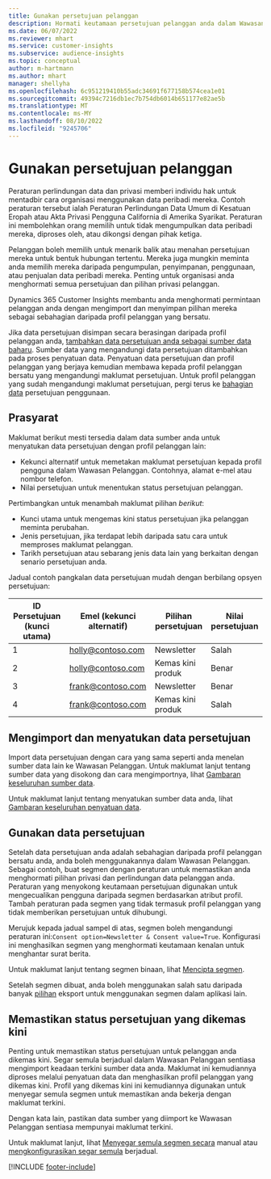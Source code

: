 ```yaml
---
title: Gunakan persetujuan pelanggan
description: Hormati keutamaan persetujuan pelanggan anda dalam Wawasan Pelanggan dengan mengimport data persetujuan.
ms.date: 06/07/2022
ms.reviewer: mhart
ms.service: customer-insights
ms.subservice: audience-insights
ms.topic: conceptual
author: m-hartmann
ms.author: mhart
manager: shellyha
ms.openlocfilehash: 6c951219410b55adc34691f677158b574cea1e01
ms.sourcegitcommit: 49394c7216db1ec7b754db6014b651177e82ae5b
ms.translationtype: MT
ms.contentlocale: ms-MY
ms.lasthandoff: 08/10/2022
ms.locfileid: "9245706"
---
```

# <a name="use-customer-consent"></a>Gunakan persetujuan pelanggan

Peraturan perlindungan data dan privasi memberi individu hak untuk mentadbir cara organisasi menggunakan data peribadi mereka. Contoh peraturan tersebut ialah Peraturan Perlindungan Data Umum di Kesatuan Eropah atau Akta Privasi Pengguna California di Amerika Syarikat. Peraturan ini membolehkan orang memilih untuk tidak mengumpulkan data peribadi mereka, diproses oleh, atau dikongsi dengan pihak ketiga.  

Pelanggan boleh memilih untuk menarik balik atau menahan persetujuan mereka untuk bentuk hubungan tertentu. Mereka juga mungkin meminta anda memilih mereka daripada pengumpulan, penyimpanan, penggunaan, atau penjualan data peribadi mereka. Penting untuk organisasi anda menghormati semua persetujuan dan pilihan privasi pelanggan.  

Dynamics 365 Customer Insights membantu anda menghormati permintaan pelanggan anda dengan mengimport dan menyimpan pilihan mereka sebagai sebahagian daripada profil pelanggan yang bersatu.

Jika data persetujuan disimpan secara berasingan daripada profil pelanggan anda, [tambahkan data persetujuan anda sebagai sumber data baharu](#import-and-unify-consent-data). Sumber data yang mengandungi data persetujuan ditambahkan pada proses penyatuan data. Penyatuan data persetujuan dan profil pelanggan yang berjaya kemudian membawa kepada profil pelanggan bersatu yang mengandungi maklumat persetujuan. Untuk profil pelanggan yang sudah mengandungi maklumat persetujuan, pergi terus ke [bahagian data](#use-consent-data) persetujuan penggunaan.

## <a name="prerequisites"></a>Prasyarat

Maklumat berikut mesti tersedia dalam data sumber anda untuk menyatukan data persetujuan dengan profil pelanggan lain:

- Kekunci alternatif untuk memetakan maklumat persetujuan kepada profil pengguna dalam Wawasan Pelanggan. Contohnya, alamat e-mel atau nombor telefon.
- Nilai persetujuan untuk menentukan status persetujuan pelanggan.

Pertimbangkan untuk menambah maklumat pilihan *berikut*:

- Kunci utama untuk mengemas kini status persetujuan jika pelanggan meminta perubahan.
- Jenis persetujuan, jika terdapat lebih daripada satu cara untuk memproses maklumat pelanggan.
- Tarikh persetujuan atau sebarang jenis data lain yang berkaitan dengan senario persetujuan anda.

Jadual contoh pangkalan data persetujuan mudah dengan berbilang opsyen persetujuan:

|ID Persetujuan (kunci utama)   |Emel (kekunci alternatif)  |Pilihan persetujuan  |Nilai persetujuan  |
|---------|---------|---------|---------|
|1    |  holly@contoso.com       |  Newsletter       |  Salah       |
|2    |  holly@contoso.com       |  Kemas kini produk       |  Benar       |
|3    |  frank@contoso.com       |  Newsletter       | Benar        |
|4    |  frank@contoso.com       |  Kemas kini produk       |  Salah       |

## <a name="import-and-unify-consent-data"></a>Mengimport dan menyatukan data persetujuan

Import data persetujuan dengan cara yang sama seperti anda menelan sumber data lain ke Wawasan Pelanggan. Untuk maklumat lanjut tentang sumber data yang disokong dan cara mengimportnya, lihat [Gambaran keseluruhan sumber data](data-sources.md).

Untuk maklumat lanjut tentang menyatukan sumber data anda, lihat [Gambaran keseluruhan penyatuan data](data-unification.md).

## <a name="use-consent-data"></a>Gunakan data persetujuan

Setelah data persetujuan anda adalah sebahagian daripada profil pelanggan bersatu anda, anda boleh menggunakannya dalam Wawasan Pelanggan. Sebagai contoh, buat segmen dengan peraturan untuk memastikan anda menghormati pilihan privasi dan perlindungan data pelanggan anda. Peraturan yang menyokong keutamaan persetujuan digunakan untuk mengecualikan pengguna daripada segmen berdasarkan atribut profil. Tambah peraturan pada segmen yang tidak termasuk profil pelanggan yang tidak memberikan persetujuan untuk dihubungi.

Merujuk kepada jadual sampel di atas, segmen boleh mengandungi peraturan ini:`Consent option=Newsletter & Consent value=True`. Konfigurasi ini menghasilkan segmen yang menghormati keutamaan kenalan untuk menghantar surat berita.

Untuk maklumat lanjut tentang segmen binaan, lihat [Mencipta segmen](segment-builder.md).

Setelah segmen dibuat, anda boleh menggunakan salah satu daripada banyak [pilihan](export-destinations.md) eksport untuk menggunakan segmen dalam aplikasi lain.

## <a name="ensure-updated-consent-status"></a>Memastikan status persetujuan yang dikemas kini

Penting untuk memastikan status persetujuan untuk pelanggan anda dikemas kini. Segar semula berjadual dalam Wawasan Pelanggan sentiasa mengimport keadaan terkini sumber data anda. Maklumat ini kemudiannya diproses melalui penyatuan data dan menghasilkan profil pelanggan yang dikemas kini. Profil yang dikemas kini ini kemudiannya digunakan untuk menyegar semula segmen untuk memastikan anda bekerja dengan maklumat terkini.

Dengan kata lain, pastikan data sumber yang diimport ke Wawasan Pelanggan sentiasa mempunyai maklumat terkini.

Untuk maklumat lanjut, lihat [Menyegar semula segmen secara](segments.md#refresh-segments) manual atau [mengkonfigurasikan segar semula](schedule-refresh.md) berjadual.

[!INCLUDE [footer-include](includes/footer-banner.md)]
